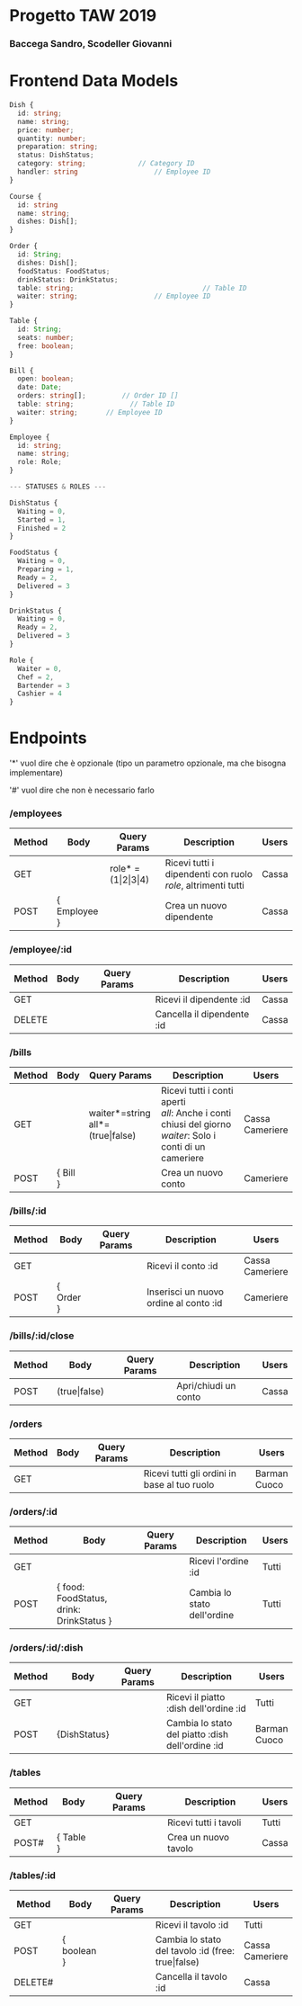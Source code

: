 # Progetto TAW 2019

### Baccega Sandro, Scodeller Giovanni



# Frontend Data Models

```typescript
Dish {
  id: string;
  name: string;
  price: number;
  quantity: number;
  preparation: string;
  status: DishStatus;
  category: string;       		// Category ID
  handler: string	      			// Employee ID
}

Course {
  id: string
  name: string;
  dishes: Dish[];
}

Order {
  id: String;
  dishes: Dish[];
  foodStatus: FoodStatus;
  drinkStatus: DrinkStatus;
  table: string;								// Table ID
  waiter: string;           		// Employee ID
}

Table {
  id: String;
  seats: number;
  free: boolean;
}

Bill {
  open: boolean;
  date: Date;
  orders: string[];			// Order ID []
  table: string;			  // Table ID
  waiter: string;       // Employee ID
}

Employee {
  id: string;
  name: string;
  role: Role;
}

--- STATUSES & ROLES ---

DishStatus {
  Waiting = 0,
  Started = 1,
  Finished = 2
}

FoodStatus {
  Waiting = 0,
  Preparing = 1,
  Ready = 2,
  Delivered = 3
}

DrinkStatus {
  Waiting = 0,
  Ready = 2,
  Delivered = 3
}

Role {
  Waiter = 0,
  Chef = 2,
  Bartender = 3
  Cashier = 4
}
```

# Endpoints

'*' vuol dire che è opzionale (tipo un parametro opzionale, ma che bisogna implementare)

'#' vuol dire che non è necessario farlo

### /employees

| Method | Body         | Query Params         | Description                                                  | Users |
| ------ | ------------ | -------------------- | ------------------------------------------------------------ | ----- |
| GET    |              | role* = (1\|2\|3\|4) | Ricevi tutti i dipendenti con ruolo *role*, altrimenti tutti | Cassa |
| POST   | { Employee } |                      | Crea un nuovo dipendente                                     | Cassa |

### /employee/:id

| Method | Body | Query Params | Description                | Users |
| ------ | ---- | ------------ | -------------------------- | ----- |
| GET    |      |              | Ricevi il dipendente :id   | Cassa |
| DELETE |      |              | Cancella il dipendente :id | Cassa |

### /bills

| Method | Body     | Query Params                           | Description                                                  | Users                |
| ------ | -------- | -------------------------------------- | ------------------------------------------------------------ | -------------------- |
| GET    |          | waiter*=string<br />all*=(true\|false) | Ricevi tutti i conti aperti<br />*all*: Anche i conti chiusi del giorno<br />*waiter*: Solo i conti di un cameriere | Cassa<br />Cameriere |
| POST   | { Bill } |                                        | Crea un nuovo conto                                          | Cameriere            |

### /bills/:id

| Method | Body      | Query Params | Description                            | Users                |
| ------ | --------- | ------------ | -------------------------------------- | -------------------- |
| GET    |           |              | Ricevi il conto :id                    | Cassa<br />Cameriere |
| POST   | { Order } |              | Inserisci un nuovo ordine al conto :id | Cameriere            |

### /bills/:id/close

| Method | Body      | Query Params | Description                            | Users |
| ------ | --------- | ------------ | -------------------------------------- | ------ |
| POST   | (true\|false) | | Apri/chiudi un conto | Cassa |

### /orders

| Method | Body | Query Params | Description                                  | Users             |
| ------ | ---- | ------------ | -------------------------------------------- | ----------------- |
| GET    |      |              | Ricevi tutti gli ordini in base al tuo ruolo | Barman<br />Cuoco |

### /orders/:id

| Method | Body            | Query Params | Description                 | Users |
| ------ | --------------- | ------------ | --------------------------- | ----- |
| GET    |                 |              | Ricevi l'ordine :id         | Tutti |
| POST   | { food: FoodStatus, drink: DrinkStatus } |              | Cambia lo stato dell'ordine | Tutti |

### /orders/:id/:dish

| Method | Body         | Query Params | Description                                      | Users            |
| ------ | ------------ | ------------ | ------------------------------------------------ | ---------------- |
| GET    |              |              | Ricevi il piatto :dish dell'ordine :id           | Tutti            |
| POST   | {DishStatus} |              | Cambia lo stato del piatto :dish dell'ordine :id | Barman<br/>Cuoco |

### /tables

| Method | Body      | Query Params | Description           | Users |
| ------ | --------- | ------------ | --------------------- | ----- |
| GET    |           |              | Ricevi tutti i tavoli | Tutti |
| POST#  | { Table } |              | Crea un nuovo tavolo  | Cassa |

### /tables/:id

| Method  | Body        | Query Params | Description                                        | Users                |
| ------- | ----------- | ------------ | -------------------------------------------------- | -------------------- |
| GET     |             |              | Ricevi il tavolo :id                               | Tutti                |
| POST    | { boolean } |              | Cambia lo stato del tavolo :id (free: true\|false) | Cassa<br />Cameriere |
| DELETE# |             |              | Cancella il tavolo :id                             | Cassa                |

